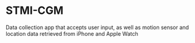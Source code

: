# STMI-CGM
Data collection app that accepts user input, as well as motion sensor and location data retrieved from iPhone and Apple Watch

# 
